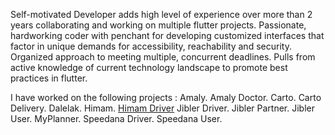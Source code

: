 Self-motivated Developer adds high level of experience over more than 2 years collaborating and working on multiple flutter projects.
Passionate, hardworking coder with penchant for developing customized interfaces that factor in unique demands for accessibility, reachability and security.
Organized approach to meeting multiple, concurrent deadlines.
Pulls from active knowledge of current technology landscape to promote best practices in flutter.

I have worked on the following projects :
Amaly.
Amaly Doctor.
Carto.
Carto Delivery.
Dalelak.
Himam.
[Himam Driver](https://play.google.com/store/apps/details?id=com.engaz.himam_driver)
Jibler Driver.
Jibler Partner.
Jibler User.
MyPlanner.
Speedana Driver.
Speedana User.

<!---
AhmedHossien/AhmedHossien is a ✨ special ✨ repository because its `README.md` (this file) appears on your GitHub profile.
You can click the Preview link to take a look at your changes.
--->
